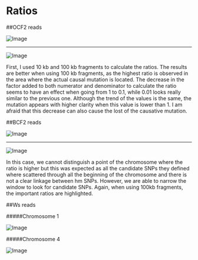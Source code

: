 Ratios
====
##OCF2 reads

![Image](https://github.com/pilarcormo/SNP_distribution_method/blob/master/arabidopsis_datasets/OC_chr2_10kb/Rplot.ratios.png?raw=true)

________

![Image](https://github.com/pilarcormo/SNP_distribution_method/blob/master/arabidopsis_datasets/OC_chr2_100kb/Rplot.ratios.png?raw=true)

First, I used 10 kb and 100 kb fragments to calculate the ratios.  The results are better when using 100 kb fragments, as the highest ratio is observed in the area where the actual causal mutation is located.  The decrease in the factor added to both numerator and denominator to calculate the ratio seems to have an effect when going from 1 to 0.1, while 0.01 looks really similar to the previous one. Although the trend of the values is the same, the mutation appears with higher clarity when this value is lower than 1. I am afraid that this decrease can also cause the lost of the causative mutation. 

##BCF2 reads

![Image](https://github.com/pilarcormo/SNP_distribution_method/blob/master/arabidopsis_datasets/BCF2_chr3_10kb/Rplot.ratios.png?raw=true)

________

![Image](https://github.com/pilarcormo/SNP_distribution_method/blob/master/arabidopsis_datasets/BCF2_chr3_100kb/Rplot.ratios.png?raw=true)

In this case, we cannot distinguish a point of the chromosome where the ratio is higher but this was expected as all the candidate SNPs they defined where scattered through all the beginning of the chromosome and there is not a clear linkage between hm SNPs. However, we are able to narrow the window to look for candidate SNPs. Again, when using 100kb fragments, the important ratios are highlighted.  

##Ws reads

#####Chromosome 1

![Image](https://github.com/pilarcormo/SNP_distribution_method/blob/master/Aw_sup1-2/Variant_calling/sup1_2_1/Rplot.ratios.png?raw=true)

#####Chromosome 4

![Image](https://github.com/pilarcormo/SNP_distribution_method/blob/master/Aw_sup1-2/Variant_calling/sup1_2_4/Rplot.ratiios_comparison.png?raw=true)

